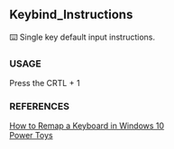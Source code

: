 ## Keybind_Instructions

⌨️ Single key default input instructions.

### USAGE

Press the CRTL + 1

### REFERENCES

[How to Remap a Keyboard in Windows 10](https://www.lifewire.com/remap-keyboard-in-windows-10-5181178)
<br />
[Power Toys](https://learn.microsoft.com/en-us/windows/powertoys/install)
